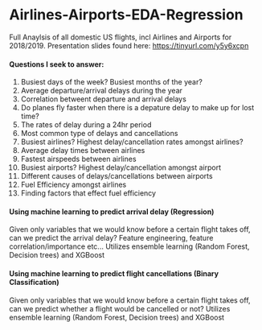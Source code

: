 # Airlines-Airports-EDA-Regression

Full Anaylsis of all domestic US flights, incl Airlines and Airports for 2018/2019. Presentation slides found here: https://tinyurl.com/y5y6xcpn

#### Questions I seek to answer:
  1. Busiest days of the week? Busiest months of the year?
  2. Average departure/arrival delays during the year
  3. Correlation betweent departure and arrival delays
  4. Do planes fly faster when there is a depature delay to make up for lost time?
  5. The rates of delay during a 24hr period
  6. Most common type of delays and cancellations
  7. Busiest airlines? Highest delay/cancellation rates amongst airlines?
  8. Average delay times between airlines
  9. Fastest airspeeds between airlines
  10. Busiest airports? Highest delay/cancellation amongst airport
  11. Different causes of delays/cancellations between airports
  12. Fuel Efficiency amongst airlines
  13. Finding factors that effect fuel efficiency

#### Using machine learning to predict arrival delay (Regression)
Given only variables that we would know before a certain flight takes off, can we predict the arrival delay? Feature engineering, feature correlation/importance etc... Utilizes ensemble learning (Random Forest, Decision trees) and XGBoost

#### Using machine learning to predict flight cancellations (Binary Classification)
Given only variables that we would know before a certain flight takes off, can we predict whether a flight would be cancelled or not?  Utilizes ensemble learning (Random Forest, Decision trees) and XGBoost


